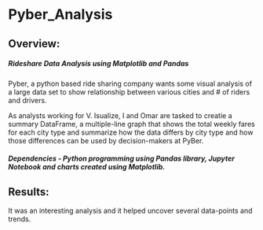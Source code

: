 # Pyber_Analysis

## Overview:

##### Rideshare Data Analysis using Matplotlib and Pandas

Pyber, a python based ride sharing company wants some visual analysis of a large data set to show relationship between various cities and # of riders and drivers.

As analysts working for V. Isualize, I and Omar are tasked to creatie a summary DataFrame, a multiple-line graph that shows the total weekly fares for each city type and summarize how the data differs by city type and how those differences can be used by decision-makers at PyBer.

##### Dependencies - Python programming using Pandas library, Jupyter Notebook and charts created using Matplotlib.


## Results:

It was an interesting analysis and it helped uncover several data-points and trends.



